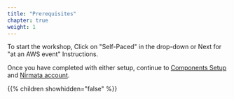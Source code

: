 ```yaml
---
title: "Prerequisites"
chapter: true
weight: 1
---
```


To start the workshop, Click on "Self-Paced" in the drop-down or Next for "at an AWS event" Instructions.

Once you have completed with either setup, continue to [Components Setup](https://nirmata.awsworkshop.io/1_setup/3_components_setup.html) and [Nirmata account](https://nirmata.awsworkshop.io/1_setup/14_nirmata_account.html).

{{% children showhidden="false" %}}
